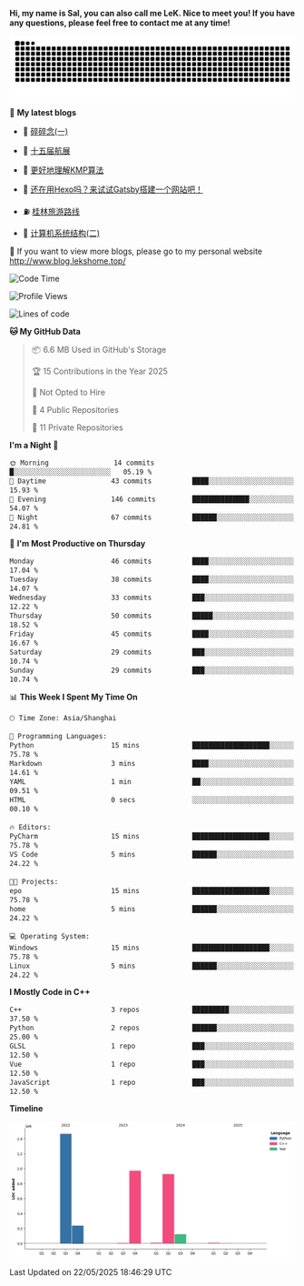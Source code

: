 **Hi, my name is Sal, you can also call me LeK. Nice to meet you! If you have any questions, please feel free to contact me at any time!**

![snake](https://raw.githubusercontent.com/LeKZzzz/LeKZzzz/output/github-contribution-grid-snake.svg)


👀 **My latest blogs**
<!-- BLOG-POST-LIST:START -->
- 🫣 [碎碎念&lpar;一&rpar;](http://www.blog.lekshome.top/2025/02/01/sui-sui-nian-yi/) 

- 🧐 [十五届航展](http://www.blog.lekshome.top/2024/11/14/shi-wu-jie-hang-zhan/) 

- 🤖 [更好地理解KMP算法](http://www.blog.lekshome.top/2024/11/10/geng-hao-di-li-jie-kmp-suan-fa/) 

- 📝 [还在用Hexo吗？来试试Gatsby搭建一个网站吧！](http://www.blog.lekshome.top/2024/08/20/shi-yong-gatsby-da-jian-ge-ren-wang-zhan/) 

- ⛽️ [桂林旅游路线](http://www.blog.lekshome.top/2024/04/28/gui-lin-lu-you-lu-xian/) 

- 🦣 [计算机系统结构&lpar;二&rpar;](http://www.blog.lekshome.top/2024/04/21/ji-suan-ji-xi-tong-jie-gou-er/) 
<!-- BLOG-POST-LIST:END -->

🥰 If you want to view more blogs, please go to my personal website http://www.blog.lekshome.top/


<!--START_SECTION:waka-->
![Code Time](http://img.shields.io/badge/Code%20Time-515%20hrs%2056%20mins-blue)

![Profile Views](http://img.shields.io/badge/Profile%20Views-0-blue)

![Lines of code](https://img.shields.io/badge/From%20Hello%20World%20I%27ve%20Written-3.7%20million%20lines%20of%20code-blue)

**🐱 My GitHub Data** 

> 📦 6.6 MB Used in GitHub's Storage 
 > 
> 🏆 15 Contributions in the Year 2025
 > 
> 🚫 Not Opted to Hire
 > 
> 📜 4 Public Repositories 
 > 
> 🔑 11 Private Repositories 
 > 
**I'm a Night 🦉** 

```text
🌞 Morning                14 commits          █░░░░░░░░░░░░░░░░░░░░░░░░   05.19 % 
🌆 Daytime                43 commits          ████░░░░░░░░░░░░░░░░░░░░░   15.93 % 
🌃 Evening                146 commits         ██████████████░░░░░░░░░░░   54.07 % 
🌙 Night                  67 commits          ██████░░░░░░░░░░░░░░░░░░░   24.81 % 
```
📅 **I'm Most Productive on Thursday** 

```text
Monday                   46 commits          ████░░░░░░░░░░░░░░░░░░░░░   17.04 % 
Tuesday                  38 commits          ████░░░░░░░░░░░░░░░░░░░░░   14.07 % 
Wednesday                33 commits          ███░░░░░░░░░░░░░░░░░░░░░░   12.22 % 
Thursday                 50 commits          █████░░░░░░░░░░░░░░░░░░░░   18.52 % 
Friday                   45 commits          ████░░░░░░░░░░░░░░░░░░░░░   16.67 % 
Saturday                 29 commits          ███░░░░░░░░░░░░░░░░░░░░░░   10.74 % 
Sunday                   29 commits          ███░░░░░░░░░░░░░░░░░░░░░░   10.74 % 
```


📊 **This Week I Spent My Time On** 

```text
🕑︎ Time Zone: Asia/Shanghai

💬 Programming Languages: 
Python                   15 mins             ███████████████████░░░░░░   75.78 % 
Markdown                 3 mins              ████░░░░░░░░░░░░░░░░░░░░░   14.61 % 
YAML                     1 min               ██░░░░░░░░░░░░░░░░░░░░░░░   09.51 % 
HTML                     0 secs              ░░░░░░░░░░░░░░░░░░░░░░░░░   00.10 % 

🔥 Editors: 
PyCharm                  15 mins             ███████████████████░░░░░░   75.78 % 
VS Code                  5 mins              ██████░░░░░░░░░░░░░░░░░░░   24.22 % 

🐱‍💻 Projects: 
epo                      15 mins             ███████████████████░░░░░░   75.78 % 
home                     5 mins              ██████░░░░░░░░░░░░░░░░░░░   24.22 % 

💻 Operating System: 
Windows                  15 mins             ███████████████████░░░░░░   75.78 % 
Linux                    5 mins              ██████░░░░░░░░░░░░░░░░░░░   24.22 % 
```

**I Mostly Code in C++** 

```text
C++                      3 repos             █████████░░░░░░░░░░░░░░░░   37.50 % 
Python                   2 repos             ██████░░░░░░░░░░░░░░░░░░░   25.00 % 
GLSL                     1 repo              ███░░░░░░░░░░░░░░░░░░░░░░   12.50 % 
Vue                      1 repo              ███░░░░░░░░░░░░░░░░░░░░░░   12.50 % 
JavaScript               1 repo              ███░░░░░░░░░░░░░░░░░░░░░░   12.50 % 
```



**Timeline**

![Lines of Code chart](https://raw.githubusercontent.com/LeKZzzz/LeKZzzz/master/assets/bar_graph.png)


 Last Updated on 22/05/2025 18:46:29 UTC
<!--END_SECTION:waka-->
